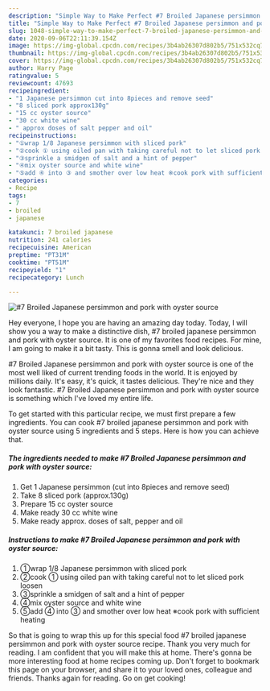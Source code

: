 ```yaml
---
description: "Simple Way to Make Perfect #7 Broiled Japanese persimmon and pork with oyster source"
title: "Simple Way to Make Perfect #7 Broiled Japanese persimmon and pork with oyster source"
slug: 1048-simple-way-to-make-perfect-7-broiled-japanese-persimmon-and-pork-with-oyster-source
date: 2020-09-06T22:11:39.154Z
image: https://img-global.cpcdn.com/recipes/3b4ab26307d802b5/751x532cq70/7-broiled-japanese-persimmon-and-pork-with-oyster-source-recipe-main-photo.jpg
thumbnail: https://img-global.cpcdn.com/recipes/3b4ab26307d802b5/751x532cq70/7-broiled-japanese-persimmon-and-pork-with-oyster-source-recipe-main-photo.jpg
cover: https://img-global.cpcdn.com/recipes/3b4ab26307d802b5/751x532cq70/7-broiled-japanese-persimmon-and-pork-with-oyster-source-recipe-main-photo.jpg
author: Harry Page
ratingvalue: 5
reviewcount: 47693
recipeingredient:
- "1 Japanese persimmon cut into 8pieces and remove seed"
- "8 sliced pork approx130g"
- "15 cc oyster source"
- "30 cc white wine"
- " approx doses of salt pepper and oil"
recipeinstructions:
- "①wrap 1/8 Japanese persimmon with sliced pork"
- "②cook ① using oiled pan with taking careful not to let sliced pork loosen"
- "③sprinkle a smidgen of salt and a hint of pepper"
- "④mix oyster source and white wine"
- "⑤add ④ into ③ and smother over low heat ※cook pork with sufficient heating"
categories:
- Recipe
tags:
- 7
- broiled
- japanese

katakunci: 7 broiled japanese 
nutrition: 241 calories
recipecuisine: American
preptime: "PT31M"
cooktime: "PT51M"
recipeyield: "1"
recipecategory: Lunch

---
```



![#7 Broiled Japanese persimmon and pork with oyster source](https://img-global.cpcdn.com/recipes/3b4ab26307d802b5/751x532cq70/7-broiled-japanese-persimmon-and-pork-with-oyster-source-recipe-main-photo.jpg)

Hey everyone, I hope you are having an amazing day today. Today, I will show you a way to make a distinctive dish, #7 broiled japanese persimmon and pork with oyster source. It is one of my favorites food recipes. For mine, I am going to make it a bit tasty. This is gonna smell and look delicious.



#7 Broiled Japanese persimmon and pork with oyster source is one of the most well liked of current trending foods in the world. It is enjoyed by millions daily. It's easy, it's quick, it tastes delicious. They're nice and they look fantastic. #7 Broiled Japanese persimmon and pork with oyster source is something which I've loved my entire life.


To get started with this particular recipe, we must first prepare a few ingredients. You can cook #7 broiled japanese persimmon and pork with oyster source using 5 ingredients and 5 steps. Here is how you can achieve that.

<!--inarticleads1-->

##### The ingredients needed to make #7 Broiled Japanese persimmon and pork with oyster source:

1. Get 1 Japanese persimmon (cut into 8pieces and remove seed)
1. Take 8 sliced pork (approx.130g)
1. Prepare 15 cc oyster source
1. Make ready 30 cc white wine
1. Make ready  approx. doses of salt, pepper and oil




<!--inarticleads2-->

##### Instructions to make #7 Broiled Japanese persimmon and pork with oyster source:

1. ①wrap 1/8 Japanese persimmon with sliced pork
1. ②cook ① using oiled pan with taking careful not to let sliced pork loosen
1. ③sprinkle a smidgen of salt and a hint of pepper
1. ④mix oyster source and white wine
1. ⑤add ④ into ③ and smother over low heat ※cook pork with sufficient heating




So that is going to wrap this up for this special food #7 broiled japanese persimmon and pork with oyster source recipe. Thank you very much for reading. I am confident that you will make this at home. There's gonna be more interesting food at home recipes coming up. Don't forget to bookmark this page on your browser, and share it to your loved ones, colleague and friends. Thanks again for reading. Go on get cooking!
